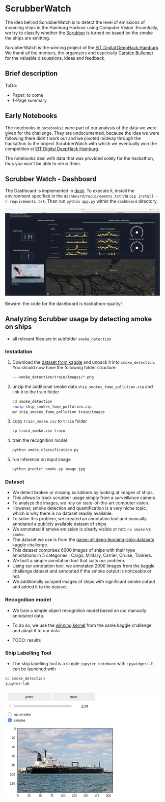 # ScrubberWatch
The idea behind ScrubberWatch is to detect the level of emissions of incoming ships in the Hamburg Harbour using Computer Vision. Essentially, we try to classify whether the [Scrubber](http://www.hfw.com/IMO-2020-Scrubbers-A-good-investment) is turned on based on the smoke the ships are emitting. 

ScrubberWatch is the winning project of the [EIT Digital DeepHack Hamburg](https://ultrahack.org/hamburghack2019). We thank all the mentors, the organizers and especially [Carsten Bullemer](https://seadevcon.com/about-us/) for the valuable discussions, ideas and feedback. 

## Brief description


ToDo:
* Paper: to come
* 1-Page summary 


## Early Notebooks

The notebooks in `notebooks/` were part of our analysis of the data we were given for the challenge. They are undocumented, because the idea we were following there didn't work out and we pivoted midway through the hackathon to the project ScrubberWatch with which we eventually won the competition at [EIT Digital DeepHack Hamburg](https://ultrahack.org/hamburghack2019).

The notebooks deal with data that was provided solely for the hackathon, thus you won't be able to rerun them.

## Scrubber Watch - Dashboard

The Dashboard is implemented in [dash](https://plot.ly/dash/). To execute it, install the environment specified in the `dashboard/requirements.txt` via `pip install -r requirements.txt`. Then run `python app.py` within the `dashboard` directory. 


![dashboard demo](assets/dashboard.png "A small DEMO dashboard")

Beware: the code for the dashboard is hackathon-quality!


## Analyzing Scrubber usage by detecting smoke on ships

* all relevant files are in subfolder `smoke_detection`

### Installation

1. Download the [dataset from kaggle](https://www.kaggle.com/arpitjain007/game-of-deep-learning-ship-datasets/) and unpack it into `smoke_detection`. 
You should now have the following folder structure:
    ```bash
    ---smoke_detection/train/images/*.png
    ```

2. unzip the additional smoke data `ship_smokes_fume_pollution.zip` and link it to the train folder
    ```bash
    cd smoke_detection
    unzip ship_smokes_fume_pollution.zip
    mv ship_smokes_fume_pollution train/images
    ```

2. copy `train_smoke.csv` to `train` folder
    ```bash
    cp train_smoke.csv train
    ```

3. train the recognition model
    ```bash
    python smoke_classification.py
    ```

4. run inference on input image
    ```bash
    python predict_smoke.py image.jpg
    ```

    
### Dataset

* We detect broken or missing scrubbers by looking at images of ships.
* This allows to track scrubber usage simply from a surveillance camera.
* To analyze the images, we rely on state-of-the-art computer vision. 
* However, smoke detection and quantification is a very niche topic, which is why there is no dataset readily available.
* To solve this problem, we created an annotation tool and manually annotated a publicly available dataset of ships.
* We annotated if smoke emission is clearly visible or not: `no smoke` vs `smoke`.
* The dataset we use is from the [game-of-deep-learning-ship-datasets](https://www.kaggle.com/arpitjain007/game-of-deep-learning-ship-datasets) kaggle challenge.
* This dataset comprises 6000 images of ships with their type annotations in 5 categories : Cargo, Military, Carrier, Cruise, Tankers. 
* We built a simple annotation tool that suits our problem. 
* Using our annotation tool, we annotated 2000 images from the kaggle challenge dataset and annotated if the smoke output is noticeable or not. 
* We additionally scraped images of ships with significant smoke output and added it to the dataset.


### Recognition model

* We train a simple object recognition model based on our manually annotated data.
* To do so, we use the [winning kernel](https://www.kaggle.com/sandeeppat/ship-classification-top-3-5-kernel) from the same kaggle challenge and adapt it to our data.


* TODO: results



### Ship Labelling Tool

* The ship labelling tool is a simple `jupyter notebook` with `ipywidgets`. It can be launched with
```bash
cd smoke_detection
jupyter-lab
```

![annotation tool demo](assets/annotation_tool.png "Our self-build annotation tool.")


